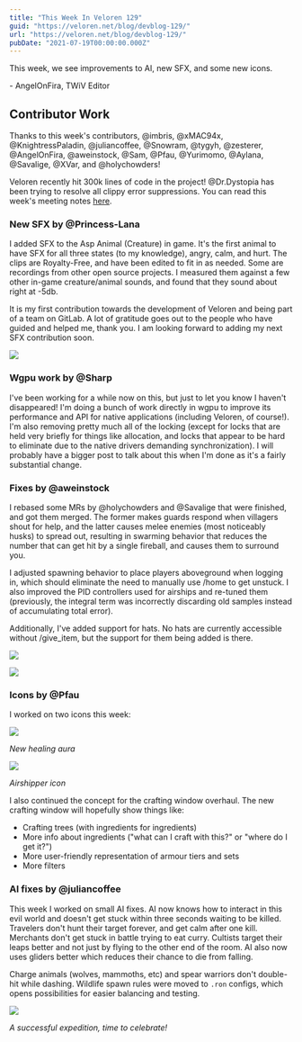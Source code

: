 ```yaml
---
title: "This Week In Veloren 129"
guid: "https://veloren.net/blog/devblog-129/"
url: "https://veloren.net/blog/devblog-129/"
pubDate: "2021-07-19T00:00:00.000Z"
---
```


This week, we see improvements to AI, new SFX, and some new icons.

\- AngelOnFira, TWiV Editor

## Contributor Work

Thanks to this week's contributors, @imbris, @xMAC94x, @KnightressPaladin, @juliancoffee, @Snowram, @tygyh, @zesterer, @AngelOnFira, @aweinstock, @Sam, @Pfau, @Yurimomo, @Aylana, @Savalige, @XVar, and @holychowders!

Veloren recently hit 300k lines of code in the project! @Dr.Dystopia has been trying to resolve all clippy error suppressions. You can read this week's meeting notes [here](https://hackmd.io/jM9E_XyjTXKgTxm3mdTUSg).

### New SFX by @Princess-Lana

I added SFX to the Asp Animal (Creature) in game. It's the first animal to have SFX for all three states (to my knowledge), angry, calm, and hurt. The clips are Royalty-Free, and have been edited to fit in as needed. Some are recordings from other open source projects. I measured them against a few other in-game creature/animal sounds, and found that they sound about right at -5db.

It is my first contribution towards the development of Veloren and being part of a team on GitLab. A lot of gratitude goes out to the people who have guided and helped me, thank you. I am looking forward to adding my next SFX contribution soon.

![](https://s3.eu-central-2.wasabisys.com/veloren-blog/cdn/634860358623821835/865557262373486602/screenshot_1626434855034.png)

### Wgpu work by @Sharp

I've been working for a while now on this, but just to let you know I haven't disappeared! I'm doing a bunch of work directly in wgpu to improve its performance and API for native applications (including Veloren, of course!). I'm also removing pretty much all of the locking (except for locks that are held very briefly for things like allocation, and locks that appear to be hard to eliminate due to the native drivers demanding synchronization). I will probably have a bigger post to talk about this when I'm done as it's a fairly substantial change.

### Fixes by @aweinstock

I rebased some MRs by @holychowders and @Savalige that were finished, and got them merged. The former makes guards respond when villagers shout for help, and the latter causes melee enemies (most noticeably husks) to spread out, resulting in swarming behavior that reduces the number that can get hit by a single fireball, and causes them to surround you.

I adjusted spawning behavior to place players aboveground when logging in, which should eliminate the need to manually use /home to get unstuck. I also improved the PID controllers used for airships and re-tuned them (previously, the integral term was incorrectly discarding old samples instead of accumulating total error).

Additionally, I've added support for hats. No hats are currently accessible without /give_item, but the support for them being added is there.

![](https://s3.eu-central-2.wasabisys.com/veloren-blog/cdn/767442908767977473/856365748754710528/screenshot_1624243891767.png)

![](https://s3.eu-central-2.wasabisys.com/veloren-blog/cdn/767442908767977473/856314434003402772/screenshot_1624231656560.png)

### Icons by @Pfau

I worked on two icons this week:

![](https://s3.eu-central-2.wasabisys.com/veloren-blog/cdn/450065020878061600/865623604297203722/unknown.png)

_New healing aura_

![](https://s3.eu-central-2.wasabisys.com/veloren-blog/cdn/449660795857403905/864570976733495346/unknown.png)

_Airshipper icon_

I also continued the concept for the crafting window overhaul. The new crafting window will hopefully show things like:

- Crafting trees (with ingredients for ingredients)
- More info about ingredients ("what can I craft with this?" or "where do I get it?")
- More user-friendly representation of armour tiers and sets
- More filters

### AI fixes by @juliancoffee

This week I worked on small AI fixes. AI now knows how to interact in this evil world and doesn't get stuck within three seconds waiting to be killed. Travelers don't hunt their target forever, and get calm after one kill. Merchants don't get stuck in battle trying to eat curry. Cultists target their leaps better and not just by flying to the other end of the room. AI also now uses gliders better which reduces their chance to die from falling.

Charge animals (wolves, mammoths, etc) and spear warriors don't double-hit while dashing. Wildlife spawn rules were moved to `.ron` configs, which opens possibilities for easier balancing and testing.

![](https://s3.eu-central-2.wasabisys.com/veloren-blog/cdn/523568428905398283/867399669554216990/unknown.png)

_A successful expedition, time to celebrate!_
